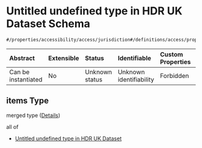 # Untitled undefined type in HDR UK Dataset Schema

```txt
#/properties/accessibility/access/jurisdiction#/definitions/access/properties/jurisdiction/anyOf/1/items
```



| Abstract            | Extensible | Status         | Identifiable            | Custom Properties | Additional Properties | Access Restrictions | Defined In                                                                                        |
| :------------------ | :--------- | :------------- | :---------------------- | :---------------- | :-------------------- | :------------------ | :------------------------------------------------------------------------------------------------ |
| Can be instantiated | No         | Unknown status | Unknown identifiability | Forbidden         | Allowed               | none                | [dataset.schema.json*](../../../schema/dataset/latest/dataset.schema.json "open original schema") |

## items Type

merged type ([Details](dataset-definitions-access-properties-jurisdiction-anyof-1-items.md))

all of

*   [Untitled undefined type in HDR UK Dataset](dataset-definitions-access-properties-jurisdiction-anyof-1-items-allof-0.md "check type definition")
